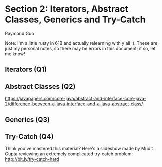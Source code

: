 # Section 2: Iterators, Abstract Classes, Generics and Try-Catch
Raymond Guo

Note: I'm a little rusty in 61B and actually relearning with y'all :). These are just my personal notes, so there may be errors in this document; if so, let me know!

## Iterators (Q1)

## Abstract Classes (Q2)

https://javapapers.com/core-java/abstract-and-interface-core-java-2/difference-between-a-java-interface-and-a-java-abstract-class/

## Generics (Q3)

## Try-Catch (Q4)

Think you've mastered this material? Here's a slideshow made by Mudit Gupta reviewing an extremely complicated try-catch problem: http://bit.ly/try-catch-hard

